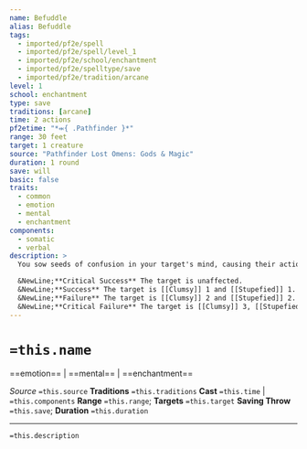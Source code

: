 ```yaml
---
name: Befuddle
alias: Befuddle
tags:
  - imported/pf2e/spell
  - imported/pf2e/spell/level_1
  - imported/pf2e/school/enchantment
  - imported/pf2e/spelltype/save
  - imported/pf2e/tradition/arcane
level: 1
school: enchantment
type: save
traditions: [arcane]
time: 2 actions
pf2etime: "*⬺{ .Pathfinder }*"
range: 30 feet
target: 1 creature
source: "Pathfinder Lost Omens: Gods & Magic"
duration: 1 round
save: will
basic: false
traits:
  - common
  - emotion
  - mental
  - enchantment
components:
  - somatic
  - verbal
description: >
  You sow seeds of confusion in your target's mind, causing their actions and thoughts to become clumsy.

  &NewLine;**Critical Success** The target is unaffected.
  &NewLine;**Success** The target is [[Clumsy]] 1 and [[Stupefied]] 1.
  &NewLine;**Failure** The target is [[Clumsy]] 2 and [[Stupefied]] 2.
  &NewLine;**Critical Failure** The target is [[Clumsy]] 3, [[Stupefied]] 3, and [[Confused]].
---
```

# `=this.name`
==emotion== | ==mental== | ==enchantment==

*Source* `=this.source`
**Traditions** `=this.traditions`
**Cast** `=this.time` | `=this.components`
**Range** `=this.range`; **Targets** `=this.target`
**Saving Throw** `=this.save`; **Duration** `=this.duration`

***
`=this.description`